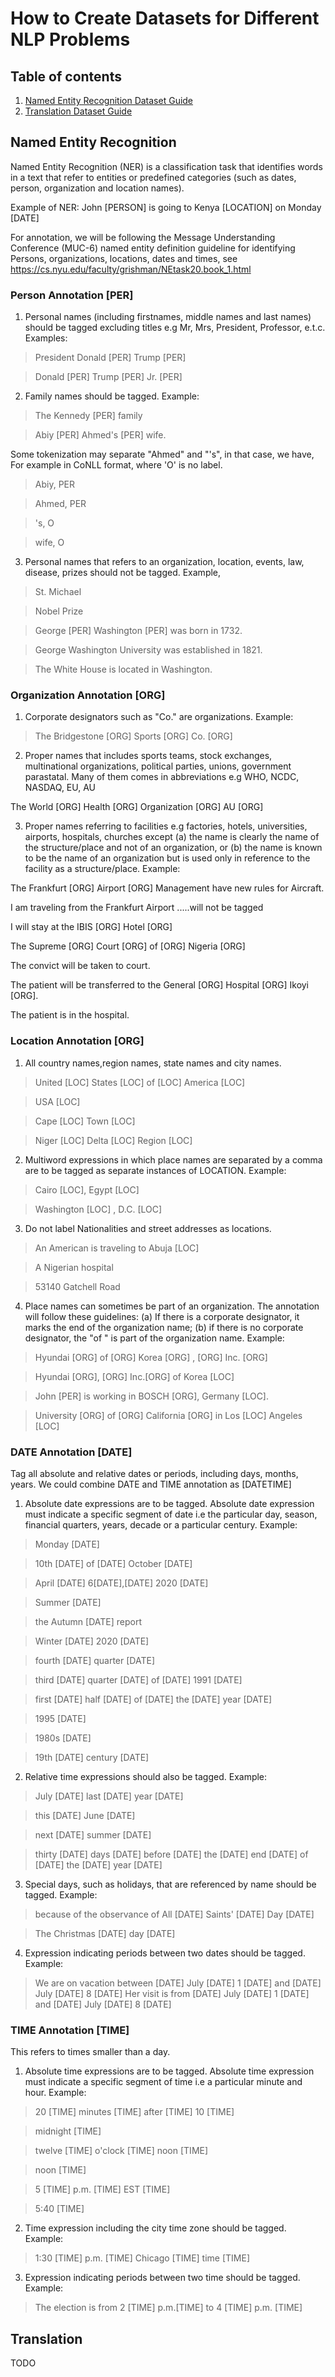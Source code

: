 # How to Create Datasets for Different NLP Problems

## Table of contents

1. [Named Entity Recognition Dataset Guide](#named-entity-recognition)
2. [Translation Dataset Guide](#Translation)


## Named Entity Recognition

Named Entity Recognition (NER) is a classification task that identifies words in a text that refer to entities or predefined categories (such as dates, person, organization and location names). 

Example of NER: John [PERSON] is going to Kenya [LOCATION] on Monday [DATE]

<use a diagram>

For annotation, we will be following the Message Understanding Conference (MUC-6) named entity definition guideline for identifying Persons, organizations, locations, dates and times, see https://cs.nyu.edu/faculty/grishman/NEtask20.book_1.html

### Person Annotation [PER]
1) Personal names (including firstnames, middle names and last names) should be tagged excluding titles e.g Mr, Mrs, President, Professor, e.t.c. Examples:

> President Donald [PER] Trump [PER]

> Donald [PER] Trump [PER] Jr. [PER]

2) Family names should be tagged. Example:

 > The Kennedy [PER] family
 
 > Abiy [PER] Ahmed's [PER] wife. 

Some tokenization may separate "Ahmed" and "'s", in that case, we have, For example in CoNLL format, where 'O' is no label.

> Abiy, PER

> Ahmed, PER

> 's, O

> wife, O

3) Personal names that refers to an organization, location, events, law, disease, prizes should not be tagged. Example,

> St. Michael

> Nobel Prize

> George [PER] Washington [PER] was born in 1732.

> George Washington University was established in 1821.

> The White House is located in Washington.


### Organization Annotation [ORG]
1) Corporate designators such as "Co." are organizations. Example:

> The Bridgestone [ORG] Sports [ORG] Co. [ORG]

2) Proper names that includes sports teams, stock exchanges, multinational organizations, political parties, unions, government parastatal. Many of them comes in abbreviations e.g WHO, NCDC, NASDAQ, EU, AU

The World [ORG] Health [ORG] Organization [ORG]
AU [ORG]

3) Proper names referring to facilities e.g factories, hotels, universities, airports, hospitals, churches except (a) the name is clearly the name of the structure/place and not of an organization, or (b) the name is known to be the name of an organization but is used only in reference to the facility as a structure/place. 
Example:

The Frankfurt [ORG] Airport [ORG] Management have new rules for Aircraft.

I am traveling from the Frankfurt Airport .....will not be tagged

I will stay at the IBIS [ORG] Hotel [ORG]

The Supreme [ORG] Court [ORG] of [ORG] Nigeria [ORG]

The convict will be taken to court.

The patient will be transferred to the General [ORG] Hospital [ORG] Ikoyi [ORG].

The patient is in the hospital.


### Location Annotation [ORG]

1) All country names,region names, state names and city names.

> United [LOC] States [LOC] of [LOC] America [LOC]

> USA [LOC]

> Cape [LOC] Town [LOC]

> Niger [LOC] Delta [LOC] Region [LOC]

2) Multiword expressions in which place names are separated by a comma are to be tagged as separate instances of LOCATION. Example:

> Cairo [LOC], Egypt [LOC]

> Washington [LOC] , D.C. [LOC]

3) Do not label Nationalities and street addresses as locations.

 > An American is traveling to Abuja [LOC]
 
 > A Nigerian hospital
 
 > 53140 Gatchell Road

4) Place names can sometimes be part of an organization. The annotation will follow these guidelines: (a) If there is a corporate designator, it marks the end of the organization name; (b) if there is no corporate designator, the "of <place-name>" is part of the organization name. Example:
 
> Hyundai [ORG] of [ORG] Korea [ORG] , [ORG] Inc. [ORG]

> Hyundai [ORG], [ORG] Inc.[ORG] of Korea [LOC]

> John [PER] is working in BOSCH [ORG], Germany [LOC].

> University [ORG] of [ORG] California [ORG] in Los [LOC] Angeles [LOC]



### DATE Annotation [DATE]
 Tag all absolute and relative dates or periods, including days, months, years. We could combine DATE and TIME annotation as [DATETIME]

1) Absolute date expressions are to be tagged. Absolute date expression must indicate a specific segment of date i.e the particular day, season, financial quarters, years, decade or a particular century. Example:

> Monday [DATE]

> 10th [DATE] of [DATE] October [DATE]

> April [DATE] 6[DATE],[DATE] 2020 [DATE]

> Summer [DATE]

> the Autumn [DATE] report

> Winter [DATE] 2020 [DATE]

> fourth [DATE] quarter [DATE]

> third [DATE] quarter [DATE] of [DATE] 1991 [DATE]

> first [DATE] half [DATE] of [DATE] the [DATE] year [DATE]

> 1995 [DATE]

> 1980s [DATE] 

> 19th [DATE] century [DATE]

2) Relative time expressions should also be tagged. Example:

> July [DATE] last [DATE] year [DATE]

> this [DATE] June [DATE]

> next [DATE] summer [DATE]

> thirty [DATE] days [DATE] before [DATE] the [DATE] end [DATE] of [DATE] the [DATE] year [DATE]

3) Special days, such as holidays, that are referenced by name should be tagged. Example:

> because of the observance of All [DATE] Saints' [DATE] Day [DATE]

> The Christmas [DATE] day [DATE]

4) Expression indicating periods between two dates should be tagged. Example:

> We are on vacation between [DATE] July [DATE] 1 [DATE] and [DATE] July [DATE] 8 [DATE]
> Her visit is from [DATE] July [DATE] 1 [DATE] and [DATE] July [DATE] 8 [DATE]


### TIME Annotation [TIME]
This refers to times smaller than a day.

1) Absolute time expressions are to be tagged. Absolute time expression must indicate a specific segment of time i.e a particular minute and hour. Example:

> 20 [TIME] minutes [TIME] after [TIME] 10 [TIME]

> midnight [TIME] 

> twelve [TIME]  o'clock [TIME]  noon [TIME] 

> noon [TIME] 

> 5 [TIME] p.m. [TIME] EST [TIME]

> 5:40 [TIME]

2) Time expression including the city time zone should be tagged. Example:

> 1:30 [TIME] p.m. [TIME] Chicago [TIME] time [TIME]

3) Expression indicating periods between two time should be tagged. Example:
 
> The election is from 2 [TIME] p.m.[TIME] to 4 [TIME] p.m. [TIME]


## Translation

TODO
